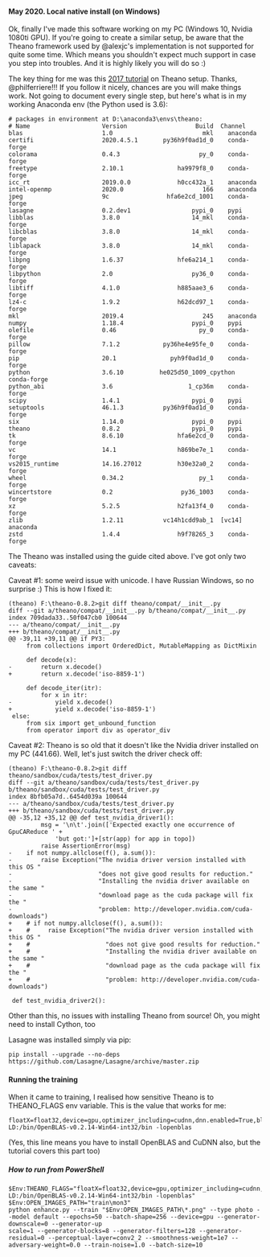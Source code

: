 #### May 2020. Local native install (on Windows)

Ok, finally I've made this software working on my PC (Windows 10, Nvidia 1080ti GPU). If you're going to create a similar setup, be aware that the Theano framework used by @alexjc's implementation is not supported for quite some time. Which means you shouldn't expect much support in case you step into troubles. And it is highly likely you will do so :) 

The key thing for me was this [2017 tutorial](https://github.com/philferriere/dlwin/blob/master/README_Jan2017.md) on Theano setup. Thanks, @philferriere!!! If you follow it nicely, chances are you will make things work. Not going to document every single step, but here's what is in my working Anaconda env (the Python used is 3.6):
```
# packages in environment at D:\anaconda3\envs\theano:
# Name                    Version                   Build  Channel
blas                      1.0                         mkl    anaconda
certifi                   2020.4.5.1       py36h9f0ad1d_0    conda-forge
colorama                  0.4.3                      py_0    conda-forge
freetype                  2.10.1               ha9979f8_0    conda-forge
icc_rt                    2019.0.0             h0cc432a_1    anaconda
intel-openmp              2020.0                      166    anaconda
jpeg                      9c                hfa6e2cd_1001    conda-forge
lasagne                   0.2.dev1                 pypi_0    pypi
libblas                   3.8.0                    14_mkl    conda-forge
libcblas                  3.8.0                    14_mkl    conda-forge
liblapack                 3.8.0                    14_mkl    conda-forge
libpng                    1.6.37               hfe6a214_1    conda-forge
libpython                 2.0                      py36_0    conda-forge
libtiff                   4.1.0                h885aae3_6    conda-forge
lz4-c                     1.9.2                h62dcd97_1    conda-forge
mkl                       2019.4                      245    anaconda
numpy                     1.18.4                   pypi_0    pypi
olefile                   0.46                       py_0    conda-forge
pillow                    7.1.2            py36he4e95fe_0    conda-forge
pip                       20.1               pyh9f0ad1d_0    conda-forge
python                    3.6.10          he025d50_1009_cpython    conda-forge
python_abi                3.6                     1_cp36m    conda-forge
scipy                     1.4.1                    pypi_0    pypi
setuptools                46.1.3           py36h9f0ad1d_0    conda-forge
six                       1.14.0                   pypi_0    pypi
theano                    0.8.2                    pypi_0    pypi
tk                        8.6.10               hfa6e2cd_0    conda-forge
vc                        14.1                 h869be7e_1    conda-forge
vs2015_runtime            14.16.27012          h30e32a0_2    conda-forge
wheel                     0.34.2                     py_1    conda-forge
wincertstore              0.2                   py36_1003    conda-forge
xz                        5.2.5                h2fa13f4_0    conda-forge
zlib                      1.2.11           vc14h1cdd9ab_1  [vc14]  anaconda
zstd                      1.4.4                h9f78265_3    conda-forge
```
The Theano was installed using the guide cited above. I've got only two caveats:

Caveat #1: some weird issue with unicode. I have Russian Windows, so no surprise :) This is how I fixed it:

```
(theano) F:\theano-0.8.2>git diff theano/compat/__init__.py
diff --git a/theano/compat/__init__.py b/theano/compat/__init__.py
index 709dada33..50f047cb0 100644
--- a/theano/compat/__init__.py
+++ b/theano/compat/__init__.py
@@ -39,11 +39,11 @@ if PY3:
     from collections import OrderedDict, MutableMapping as DictMixin

     def decode(x):
-        return x.decode()
+        return x.decode('iso-8859-1')

     def decode_iter(itr):
         for x in itr:
-            yield x.decode()
+            yield x.decode('iso-8859-1')
 else:
     from six import get_unbound_function
     from operator import div as operator_div
```

Caveat #2: Theano is so old that it doesn't like the Nvidia driver installed on my PC (441.66). Well, let's just switch the driver check off:

```
(theano) F:\theano-0.8.2>git diff theano/sandbox/cuda/tests/test_driver.py
diff --git a/theano/sandbox/cuda/tests/test_driver.py b/theano/sandbox/cuda/tests/test_driver.py
index 8bfb05a7d..6454d039a 100644
--- a/theano/sandbox/cuda/tests/test_driver.py
+++ b/theano/sandbox/cuda/tests/test_driver.py
@@ -35,12 +35,12 @@ def test_nvidia_driver1():
         msg = '\n\t'.join(['Expected exactly one occurrence of GpuCAReduce ' +
             'but got:']+[str(app) for app in topo])
         raise AssertionError(msg)
-    if not numpy.allclose(f(), a.sum()):
-        raise Exception("The nvidia driver version installed with this OS "
-                        "does not give good results for reduction."
-                        "Installing the nvidia driver available on the same "
-                        "download page as the cuda package will fix the "
-                        "problem: http://developer.nvidia.com/cuda-downloads")
+    # if not numpy.allclose(f(), a.sum()):
+    #     raise Exception("The nvidia driver version installed with this OS "
+    #                     "does not give good results for reduction."
+    #                     "Installing the nvidia driver available on the same "
+    #                     "download page as the cuda package will fix the "
+    #                     "problem: http://developer.nvidia.com/cuda-downloads")

 def test_nvidia_driver2():
```

Other than this, no issues with installing Theano from source! Oh, you might need to install Cython, too

Lasagne was installed simply via pip:
```
pip install --upgrade --no-deps https://github.com/Lasagne/Lasagne/archive/master.zip
```

#### Running the training 

When it came to training, I realised how sensitive Theano is to THEANO_FLAGS env variable. This is the value that works for me:

```
floatX=float32,device=gpu,optimizer_including=cudnn,dnn.enabled=True,blas.ldflags=-LD:/bin/OpenBLAS-v0.2.14-Win64-int32/bin -lopenblas
```

(Yes, this line means you have to install OpenBLAS and CuDNN also, but the tutorial covers this part too)

##### How to run from PowerShell

```
$Env:THEANO_FLAGS="floatX=float32,device=gpu,optimizer_including=cudnn,dnn.enabled=True,blas.ldflags=-LD:/bin/OpenBLAS-v0.2.14-Win64-int32/bin -lopenblas"
$Env:OPEN_IMAGES_PATH="train\mon3"
python enhance.py --train "$Env:OPEN_IMAGES_PATH\*.png" --type photo --model default --epochs=50 --batch-shape=256 --device=gpu --generator-downscale=0 --generator-up
scale=1 --generator-blocks=8 --generator-filters=128 --generator-residual=0 --perceptual-layer=conv2_2 --smoothness-weight=1e7 --adversary-weight=0.0 --train-noise=1.0 --batch-size=10
```

